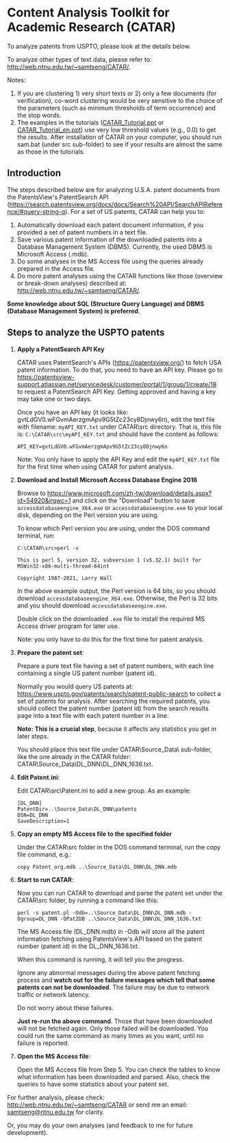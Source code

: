 # Content Analysis Toolkit for Academic Research (CATAR)
To analyze patents from USPTO, please look at the details below.

To analyze other types of text data, please refer to: 
http://web.ntnu.edu.tw/~samtseng/CATAR/.

Notes:
1. If you are clustering 1) very short texts or 2) only a few documents (for verification), co-word clustering would be very sensitive to the choice of the parameters (such as minimum thresholds of term occurrence) and the stop words.
2. The examples in the tutorials ([CATAR_Tutorial.ppt](http://web.ntnu.edu.tw/~samtseng/CATAR/CATAR_Tutorial.ppt) or [CATAR_Tutorial_en.ppt](http://web.ntnu.edu.tw/~samtseng/CATAR/CATAR_Tutorial_en.ppt)) use very low threshold values (e.g., 0.0) to get the results. After installation of CATAR on your computer, you should run sam.bat (under src sub-folder) to see if your results are almost the same as those in the tutorials.

## Introduction
The steps described below are for analyzing U.S.A. patent documents from the PatentsView's PatentSearch API (https://search.patentsview.org/docs/docs/Search%20API/SearchAPIReference/#query-string-q). For a set of US patents, CATAR can help you to:

1. Automatically download each patent document information, if you provided a set of patent numbers in a text file.
2. Save various patent information of the downloaded patents into a Database Management System (DBMS). Currently, the used DBMS is Microsoft Access (.mdb).
3. Do some analyses in the MS Access file using the queries already prepared in the Access file.
4. Do more patent analyses using the CATAR functions like those (overview or break-down analyses) described at: http://web.ntnu.edu.tw/~samtseng/CATAR/.

**Some knowledge about SQL (Structure Query Language) and DBMS (Database Management System) is preferred**.


## Steps to analyze the USPTO patents

1. **Apply a PatentSearch API Key**

   CATAR uses PatentSearch's APIs (https://patentsview.org/) to fetch USA patent information. To do that, you need to have an API key. Please go to https://patentsview-support.atlassian.net/servicedesk/customer/portal/1/group/1/create/18 to request a PatentSearch API Key.
   Getting approved and having a key may take one or two days.

   Once you have an API key (it looks like: gvtLdGV0.wFGvmAerzgmApv9G5tZc23cy8Djnwy6n),
   edit the text file with filename: `myAPI_KEY.txt` under CATAR\src directory. That is, this file is: `C:\CATAR\src\myAPI_KEY.txt` and should have the content as follows:
   ```
   API_KEY=gvtLdGV0.wFGvmAerzgmApv9G5tZc23cy8Djnwy6n
   ```

   Note: You only have to apply the API Key and edit the `myAPI_KEY.txt` file for the first time when using CATAR for patent analysis.
   
2. **Download and Install Microsoft Access Database Engine 2016**

    Browse to https://www.microsoft.com/zh-tw/download/details.aspx?id=54920&irgwc=1 and click on the "Download" button to save `accessdatabaseengine_X64.exe` or `accessdatabaseengine.exe` to your local disk, depending on the Perl version you are using.

    To know which Perl version you are using, under the DOS command terminal, run:
    ```
    C:\CATAR\src>perl -v

    This is perl 5, version 32, subversion 1 (v5.32.1) built for MSWin32-x86-multi-thread-64int

    Copyright 1987-2021, Larry Wall
    ```
    In the above example output, the Perl version is 64 bits, so you should download `accessdatabaseengine_X64.exe`. Otherwise, the Perl is 32 bits and you should download `accessdatabaseengine.exe`.

    Double click on the downloaded `.exe` file to install the required MS Access driver program for later use.

   Note: you only have to do this for the first time for patent analysis.
   
3. **Prepare the patent set**:

    Prepare a pure text file having a set of patent numbers, with each line containing a single US patent number (patent id). 

    Normally you would query US patents at: https://www.uspto.gov/patents/search/patent-public-search to collect a set of patents for analysis. After searching the required patents, you should collect the patent number (patent id) from the search results page into a text file with each patent number in a line.

    **Note: This is a crucial step**, because it affects any statistics you get in later steps. 

    You should place this text file under CATAR\Source_Data\ sub-folder, like the one already in the CATAR folder: CATAR\Source_Data\DL_DNN\DL_DNN_1636.txt.

4. **Edit Patent.ini**:

    Edit CATAR\src\Patent.ini to add a new group. As an example:
    ```
    [DL_DNN]
    PatentDir=..\Source_Data\DL_DNN\patents
    DSN=DL_DNN
    SaveDescription=1
    ```

5. **Copy an empty MS Access file to the specified folder**

    Under the CATAR\src folder in the DOS command terminal, run the copy file command, e.g.:
    ```
    copy Patent_org.mdb ..\Source_Data\DL_DNN\DL_DNN.mdb
    ```

6. **Start to run CATAR**:

    Now you can run CATAR to download and parse the patent set under the CATAR\src folder, by running a command like this:
    ```
    perl -s patent.pl -Odb=..\Source_Data\DL_DNN\DL_DNN.mdb -Ogroup=DL_DNN -OPat2DB ..\Source_Data\DL_DNN\DL_DNN_1636.txt
    ```
    The MS Access file (DL_DNN.mdb) in -Odb will store all the patent information fetching using PatentsView's API based on the patent number (patent id) in the DL_DNN_1636.txt.

    When this command is running, it will tell you the progress. 

    Ignore any abnormal messages during the above patent fetching process and **watch out for the failure messages which tell that some patents can not be downloaded**. The failure may be due to network traffic or network latency.

    Do not worry about these failures. 

    **Just re-run the above command**. Those that have been downloaded will not be fetched again. Only those failed will be downloaded. You could run the same command as many times as you want, until no failure is reported.

7. **Open the MS Access file**:

    Open the MS Access file from Step 5. You can check the tables to know what information has been downloaded and parsed. Also, check the queries to have some statistics about your patent set.


For further analysis, please check: http://web.ntnu.edu.tw/~samtseng/CATAR or send me an email: samtseng@ntnu.edu.tw for clarity.

Or, you may do your own analyses (and feedback to me for future development).
